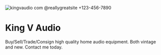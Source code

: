 ![kingvaudio com @reallygreatsite +123-456-7890](https://user-images.githubusercontent.com/23506499/154706779-a743c1d2-04fd-4b8a-a5c2-ac69f8b9d82b.png)
# King V Audio

Buy/Sell/Trade/Consign high quality home audio equipment. Both vintage and new. Contact me today.
